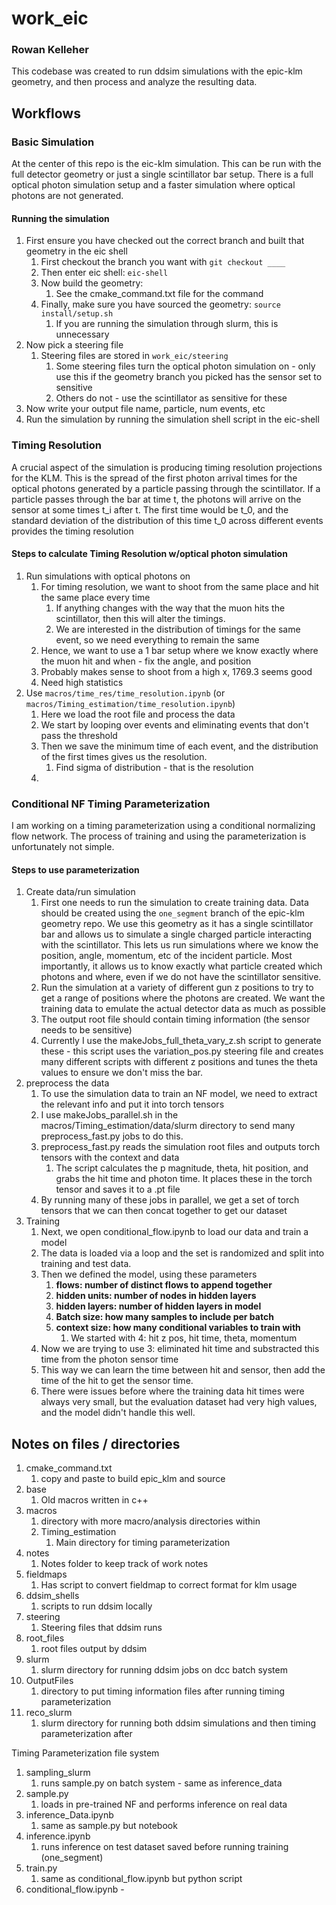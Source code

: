 # work_eic
### Rowan Kelleher

This codebase was created to run ddsim simulations with the epic-klm geometry, and then process and analyze the resulting data.

## Workflows
### Basic Simulation

At the center of this repo is the eic-klm simulation. This can be run with the full detector geometry or just a single scintillator bar setup. There is a full optical photon simulation setup and a faster simulation where optical photons are not generated.

#### Running the simulation

1. First ensure you have checked out the correct branch and built that geometry in the eic shell	
   1. First checkout the branch you want with `git checkout ____`
   2. Then enter eic shell: `eic-shell`
   3. Now build the geometry:
      1. See the cmake_command.txt file for the command
   4. Finally, make sure you have sourced the geometry: `source install/setup.sh`
      1. If you are running the simulation through slurm, this is unnecessary
2. Now pick a steering file
   1. Steering files are stored in `work_eic/steering`
      1. Some steering files turn the optical photon simulation on - only use this if the geometry branch you picked has the sensor set to sensitive
      2. Others do not - use the scintillator as sensitive for these
3. Now write your output file name, particle, num events, etc
4. Run the simulation by running the simulation shell script in the eic-shell

### Timing Resolution

A crucial aspect of the simulation is producing timing resolution projections for the KLM. This is the spread of the first photon arrival times for the optical photons generated by a particle passing through the scintillator. If a particle passes through the bar at time t, the photons will arrive on the sensor at some times t_i after t. The first time would be t_0, and the standard deviation of the distribution of this time t_0 across different events provides the timing resolution

#### Steps to calculate Timing Resolution w/optical photon simulation

1. Run simulations with optical photons on
   1. For timing resolution, we want to shoot from the same place and hit the same place every time
      1. If anything changes with the way that the muon hits the scintillator, then this will alter the timings.
      2. We are interested in the distribution of timings for the same event, so we need everything to remain the same
   2. Hence, we want to use a 1 bar setup where we know exactly where the muon hit and when - fix the angle, and position
   3. Probably makes sense to shoot from a high x, 1769.3 seems good
   4. Need high statistics
2. Use `macros/time_res/time_resolution.ipynb` (or `macros/Timing_estimation/time_resolution.ipynb`)
   1. Here we load the root file and process the data
   2. We start by looping over events and eliminating events that don't pass the threshold
   3. Then we save the minimum time of each event, and the distribution of the first times gives us the resolution.
      1. Find sigma of distribution - that is the resolution
   4. 

### Conditional NF Timing Parameterization

I am working on a timing parameterization using a conditional normalizing flow network. The process of training and using the parameterization is unfortunately not simple.

#### Steps to use parameterization
1. Create data/run simulation
   1. First one needs to run the simulation to create training data. Data should be created using the `one_segment` branch of the epic-klm geometry repo. We use this geometry as it has a single scintillator bar and allows us to simulate a single charged particle interacting with the scintillator. This lets us run simulations where we know the position, angle, momentum, etc of the incident particle. Most importantly, it allows us to know exactly what particle created which photons and where, even if we do not have the scintillator sensitive.
   1. Run the simulation at a variety of different gun z positions to try to get a range of positions where the photons are created. We want the training data to emulate the actual detector data as much as possible
   1. The output root file should contain timing information (the sensor needs to be sensitive)
   1. Currently I use the makeJobs_full_theta_vary_z.sh script to generate these - this script uses the variation_pos.py steering file and creates many different scripts with different z positions and tunes the theta values to ensure we don't miss the bar.
1. preprocess the data
   1. To use the simulation data to train an NF model, we need to extract the relevant info and put it into torch tensors
   1. I use makeJobs_parallel.sh in the macros/Timing_estimation/data/slurm directory to send many preprocess_fast.py jobs to do this.
   1. preprocess_fast.py reads the simulation root files and outputs torch tensors with the context and data
      1. The script calculates the p magnitude, theta, hit position, and grabs the hit time and photon time. It places these in the torch tensor and saves it to a .pt file
   1. By running many of these jobs in parallel, we get a set of torch tensors that we can then concat together to get our dataset
1. Training
   1. Next, we open conditional_flow.ipynb to load our data and train a model
   1. The data is loaded via a loop and the set is randomized and split into training and test data.
   1. Then we defined the model, using these parameters
      1. **flows: number of distinct flows to append together**
      1. **hidden units: number of nodes in hidden layers**
      1. **hidden layers: number of hidden layers in model**
      1. **Batch size: how many samples to include per batch**
      1. **context size: how many conditional variables to train with**
          1. We started with 4: hit z pos, hit time, theta, momentum
	 1. Now we are trying to use 3: eliminated hit time and substracted this time from the photon sensor time
	 1. This way we can learn the time between hit and sensor, then add the time of the hit to get the sensor time.
	 1. There were issues before where the training data hit times were always very small, but the evaluation dataset had very high values, and the model didn't handle this well.


## Notes on files / directories
1. cmake_command.txt
   1. copy and paste to build epic_klm and source
1. base
   1. Old macros written in c++
1. macros
   1. directory with more macro/analysis directories within
   1. Timing_estimation
      1. Main directory for timing parameterization
1. notes
   1. Notes folder to keep track of work notes
1. fieldmaps
   1. Has script to convert fieldmap to correct format for klm usage
1. ddsim_shells
   1. scripts to run ddsim locally
1. steering
   1. Steering files that ddsim runs
1. root_files
   1. root files output by ddsim
1. slurm
   1. slurm directory for running ddsim jobs on dcc batch system
1. OutputFiles
   1. directory to put timing information files after running timing parameterization
1. reco_slurm
   1. slurm directory for running both ddsim simulations and then timing parameterization after


Timing Parameterization file system
1. sampling_slurm
   1. runs sample.py on batch system - same as inference_data
1. sample.py
   1. loads in pre-trained NF and performs inference on real data
1. inference_Data.ipynb
   1. same as sample.py but notebook
1. inference.ipynb
   1. runs inference on test dataset saved before running training (one_segment)
1. train.py
   1. same as conditional_flow.ipynb but python script
1. conditional_flow.ipynb - 